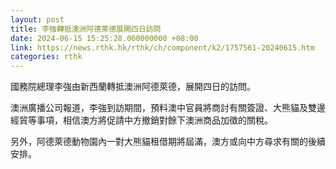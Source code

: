 ```yaml
---
layout: post
title: 李強轉抵澳洲阿德萊德展開四日訪問
date: 2024-06-15 15:25:28.000000000 +08:00
link: https://news.rthk.hk/rthk/ch/component/k2/1757561-20240615.htm
categories: rthk
---
```


國務院總理李強由新西蘭轉抵澳洲阿德萊德，展開四日的訪問。

澳洲廣播公司報道，李強到訪期間，預料澳中官員將商討有關簽證、大熊貓及雙邊經貿等事項，相信澳方將促請中方撤銷對餘下澳洲商品加徵的關稅。

另外，阿德萊德動物園內一對大熊貓租借期將屆滿，澳方或向中方尋求有關的後續安排。
